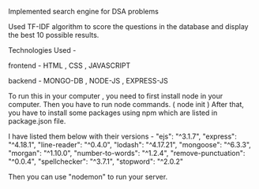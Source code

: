 
Implemented search engine for DSA problems

Used TF-IDF algorithm to score the questions in the database and display the best 10 possible results.

Technologies Used -

frontend - HTML , CSS , JAVASCRIPT

backend - MONGO-DB , NODE-JS , EXPRESS-JS

To run this in your computer , you need to first install node in your computer.
Then you have to run node commands. ( node init )
After that, you have to install some packages using npm which are listed in package.json file.

I have listed them below with their versions -
"ejs": "^3.1.7",
"express": "^4.18.1",
"line-reader": "^0.4.0",
"lodash": "^4.17.21",
"mongoose": "^6.3.3",
"morgan": "^1.10.0",
"number-to-words": "^1.2.4",
"remove-punctuation": "^0.0.4",
"spellchecker": "^3.7.1",
"stopword": "^2.0.2"

Then you can use "nodemon" to run your server.
